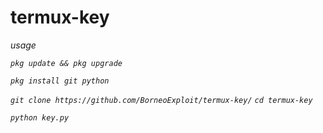 # termux-key
*usage*

*```pkg update && pkg upgrade```*

*```pkg install git python```*

*```git clone https://github.com/BorneoExploit/termux-key/```*
*```cd termux-key```*

*```python key.py```*

